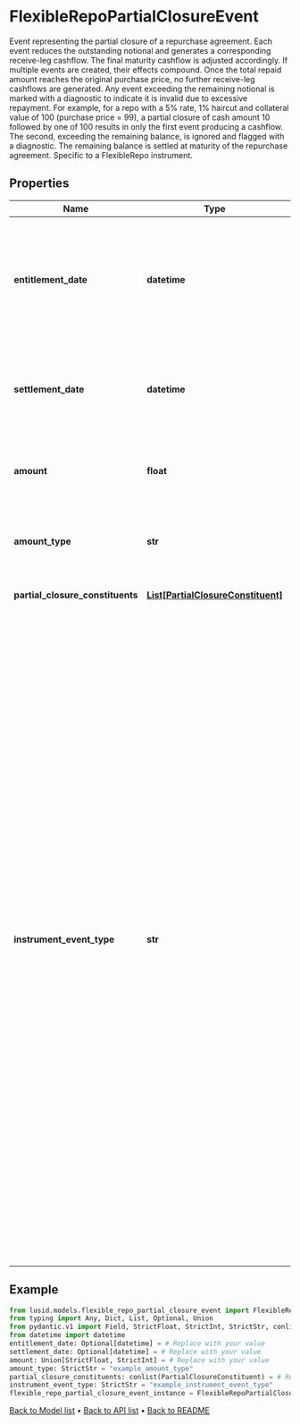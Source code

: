 # FlexibleRepoPartialClosureEvent

Event representing the partial closure of a repurchase   agreement. Each event reduces the outstanding notional   and generates a corresponding receive-leg cashflow. The   final maturity cashflow is adjusted accordingly.  If multiple events are created, their effects compound.   Once the total repaid amount reaches the original purchase   price, no further receive-leg cashflows are generated. Any   event exceeding the remaining notional is marked with a   diagnostic to indicate it is invalid due to excessive repayment.  For example, for a repo with a 5% rate, 1% haircut and   collateral value of 100 (purchase price = 99), a partial   closure of cash amount 10 followed by one of 100 results in   only the first event producing a cashflow. The second,   exceeding the remaining balance, is ignored and flagged   with a diagnostic. The remaining balance is settled at   maturity of the repurchase agreement.  Specific to a FlexibleRepo instrument.
## Properties
Name | Type | Description | Notes
------------ | ------------- | ------------- | -------------
**entitlement_date** | **datetime** | Required property.  The date on which the counterparties become entitled   to exchange cash as part of a partial closure of the   repurchase agreement. The date must be before or on   the settlement date, and on or before the maturity   date of the repo.  This is a required field, unless otherwise supplied via \&quot;EventDateStamps\&quot; in  the instrument event upsert request. | [optional] 
**settlement_date** | **datetime** | Required property.  The date on which the exchange of cash is settled.   The date must be on or after the entitlement date,  and on or before the maturity date of the repo.  This is a required field, unless otherwise supplied via \&quot;EventDateStamps\&quot; in  the instrument event upsert request. | [optional] 
**amount** | **float** | The amount of cash to be exchanged as part of a partial closure of the repurchase agreement.  Either the absolute cash amount or a percentage of the remaining amount,  depending on the AmountType. | 
**amount_type** | **str** | AmountType of the cash amount to be exchanged as part of a partial closure of the repurchase agreement.  Either percentage or absolute cash amount.    Supported string (enumeration) values are: [Percentage, Units]. | 
**partial_closure_constituents** | [**List[PartialClosureConstituent]**](PartialClosureConstituent.md) | List of the collateral instruments involved in this partial closure, along with how they are affected. | 
**instrument_event_type** | **str** | The Type of Event. The available values are: TransitionEvent, InformationalEvent, OpenEvent, CloseEvent, StockSplitEvent, BondDefaultEvent, CashDividendEvent, AmortisationEvent, CashFlowEvent, ExerciseEvent, ResetEvent, TriggerEvent, RawVendorEvent, InformationalErrorEvent, BondCouponEvent, DividendReinvestmentEvent, AccumulationEvent, BondPrincipalEvent, DividendOptionEvent, MaturityEvent, FxForwardSettlementEvent, ExpiryEvent, ScripDividendEvent, StockDividendEvent, ReverseStockSplitEvent, CapitalDistributionEvent, SpinOffEvent, MergerEvent, FutureExpiryEvent, SwapCashFlowEvent, SwapPrincipalEvent, CreditPremiumCashFlowEvent, CdsCreditEvent, CdxCreditEvent, MbsCouponEvent, MbsPrincipalEvent, BonusIssueEvent, MbsPrincipalWriteOffEvent, MbsInterestDeferralEvent, MbsInterestShortfallEvent, TenderEvent, CallOnIntermediateSecuritiesEvent, IntermediateSecuritiesDistributionEvent, OptionExercisePhysicalEvent, OptionExerciseCashEvent, ProtectionPayoutCashFlowEvent, TermDepositInterestEvent, TermDepositPrincipalEvent, EarlyRedemptionEvent, FutureMarkToMarketEvent, AdjustGlobalCommitmentEvent, ContractInitialisationEvent, DrawdownEvent, LoanInterestRepaymentEvent, UpdateDepositAmountEvent, LoanPrincipalRepaymentEvent, DepositInterestPaymentEvent, DepositCloseEvent, LoanFacilityContractRolloverEvent, RepurchaseOfferEvent, RepoPartialClosureEvent, RepoCashFlowEvent, FlexibleRepoInterestPaymentEvent, FlexibleRepoCashFlowEvent, FlexibleRepoCollateralEvent, ConversionEvent, FlexibleRepoPartialClosureEvent, FlexibleRepoFullClosureEvent, CapletFloorletCashFlowEvent | 
## Example

```python
from lusid.models.flexible_repo_partial_closure_event import FlexibleRepoPartialClosureEvent
from typing import Any, Dict, List, Optional, Union
from pydantic.v1 import Field, StrictFloat, StrictInt, StrictStr, conlist, constr, validator
from datetime import datetime
entitlement_date: Optional[datetime] = # Replace with your value
settlement_date: Optional[datetime] = # Replace with your value
amount: Union[StrictFloat, StrictInt] = # Replace with your value
amount_type: StrictStr = "example_amount_type"
partial_closure_constituents: conlist(PartialClosureConstituent) = # Replace with your value
instrument_event_type: StrictStr = "example_instrument_event_type"
flexible_repo_partial_closure_event_instance = FlexibleRepoPartialClosureEvent(entitlement_date=entitlement_date, settlement_date=settlement_date, amount=amount, amount_type=amount_type, partial_closure_constituents=partial_closure_constituents, instrument_event_type=instrument_event_type)

```

[Back to Model list](../README.md#documentation-for-models) &#8226; [Back to API list](../README.md#documentation-for-api-endpoints) &#8226; [Back to README](../README.md)


